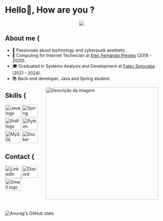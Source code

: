 <h1 align="left">Hello👋, How are you ?</h1>

<div align="center">
  <img src="https://profile-counter.glitch.me/adkasima/count.svg?" />
</div>

<h2 align="left">About me {</h2>

<div>
  <ul>
    <li>👾 Passionate about technology and cyberpunk aesthetic.</li>
    <li>🦇 Computing for Internet Technician at <a href="https://www.etecfernandoprestes.com.br" target="_blank">Etec Fernando Prestes</a> (2018 - 2020).</li>
    <li>🎓 Graduated in Systems Analysis and Development at <a href="http://fatecsorocaba.edu.br" target="_blank">Fatec Sorocaba</a> (2021 - 2024).</li>
    <li>📚 Back-end developer, Java and Spring student.</li>
  </ul>
</div>

<img align="right" width="370" height="370" style="z-index: 999" src="https://mir-s3-cdn-cf.behance.net/project_modules/max_1200/e378c6153175705.632affe892866.gif" alt="Descrição da imagem" />

<h2 align="left">Skills {</h2>

<div align="left">
  <img src="https://cdn.jsdelivr.net/gh/devicons/devicon@latest/icons/java/java-original.svg" height="40" width="52" alt="Java logo" />
  <img src="https://cdn.jsdelivr.net/gh/devicons/devicon@latest/icons/spring/spring-original-wordmark.svg" height="40" width="52" alt="Spring logo" />
  <img src="https://cdn.jsdelivr.net/gh/devicons/devicon@latest/icons/php/php-original.svg" height="40" width="52" alt="PHP logo" />
  <img src="https://cdn.jsdelivr.net/gh/devicons/devicon@latest/icons/python/python-original.svg" height="40" width="52" alt="Python logo" />
  <img src="https://cdn.jsdelivr.net/gh/devicons/devicon@latest/icons/mysql/mysql-original.svg" height="40" width="52" alt="MySQL logo" />
  <img src="https://cdn.jsdelivr.net/gh/devicons/devicon@latest/icons/docker/docker-original.svg" height="40" width="52" alt="Docker logo" />
</div>

<h2 align="left">Contact {</h2>

<div align="left">
  <a href="https://www.linkedin.com/in/adkasima/" target="_blank">
    <img src="https://raw.githubusercontent.com/maurodesouza/profile-readme-generator/master/src/assets/icons/social/linkedin/default.svg" width="52" height="40" alt="LinkedIn logo" />
  </a>
  <a href="https://discordapp.com/users/180449075886424064" target="_blank">
    <img src="https://raw.githubusercontent.com/maurodesouza/profile-readme-generator/master/src/assets/icons/social/discord/default.svg" width="52" height="40" alt="Discord logo" />
  </a>
  <a href="mailto:adrielkasima@gmail.com" target="_blank">
    <img src="https://raw.githubusercontent.com/maurodesouza/profile-readme-generator/master/src/assets/icons/social/gmail/default.svg" width="52" height="40" alt="Gmail logo" />
  </a>
</div>

<br>
<br>
<br>

![Anurag's GitHub stats](https://github-readme-stats.vercel.app/api?username=adkasima&show_icons=true&theme=radical)
